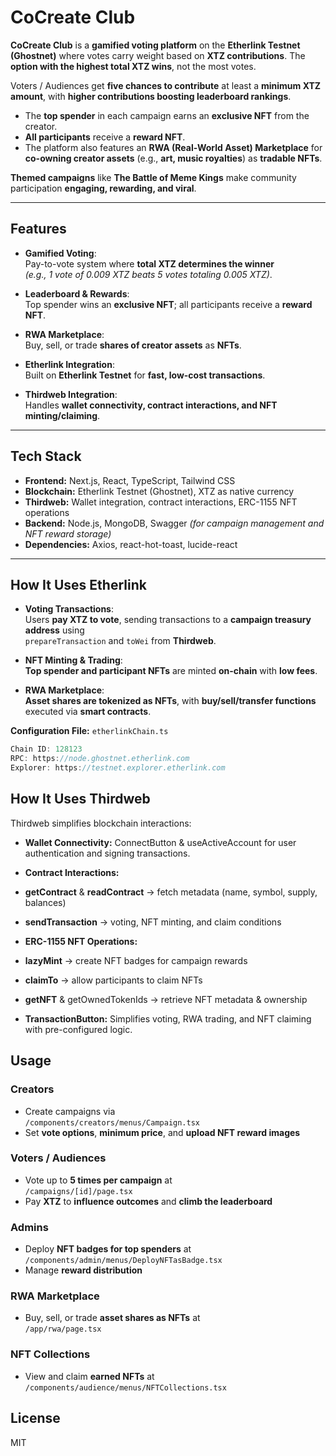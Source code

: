 # CoCreate Club

**CoCreate Club** is a **gamified voting platform** on the **Etherlink Testnet (Ghostnet)** where votes carry weight based on **XTZ contributions**. The **option with the highest total XTZ wins**, not the most votes.  

Voters / Audiences get **five chances to contribute** at least a **minimum XTZ amount**, with **higher contributions boosting leaderboard rankings**.  

- The **top spender** in each campaign earns an **exclusive NFT** from the creator.  
- **All participants** receive a **reward NFT**.  
- The platform also features an **RWA (Real-World Asset) Marketplace** for **co-owning creator assets** (e.g., **art, music royalties**) as **tradable NFTs**.  

**Themed campaigns** like **The Battle of Meme Kings** make community participation **engaging, rewarding, and viral**.

---

## Features

- **Gamified Voting**:  
  Pay-to-vote system where **total XTZ determines the winner**  
  *(e.g., 1 vote of 0.009 XTZ beats 5 votes totaling 0.005 XTZ)*.

- **Leaderboard & Rewards**:  
  Top spender wins an **exclusive NFT**; all participants receive a **reward NFT**.

- **RWA Marketplace**:  
  Buy, sell, or trade **shares of creator assets** as **NFTs**.

- **Etherlink Integration**:  
  Built on **Etherlink Testnet** for **fast, low-cost transactions**.

- **Thirdweb Integration**:  
  Handles **wallet connectivity, contract interactions, and NFT minting/claiming**.

---

## Tech Stack

- **Frontend:** Next.js, React, TypeScript, Tailwind CSS  
- **Blockchain:** Etherlink Testnet (Ghostnet), XTZ as native currency  
- **Thirdweb:** Wallet integration, contract interactions, ERC-1155 NFT operations  
- **Backend:** Node.js, MongoDB, Swagger *(for campaign management and NFT reward storage)*  
- **Dependencies:** Axios, react-hot-toast, lucide-react  

---

## How It Uses Etherlink

- **Voting Transactions**:  
  Users **pay XTZ to vote**, sending transactions to a **campaign treasury address** using  
  `prepareTransaction` and `toWei` from **Thirdweb**.

- **NFT Minting & Trading**:  
  **Top spender and participant NFTs** are minted **on-chain** with **low fees**.

- **RWA Marketplace**:  
  **Asset shares are tokenized as NFTs**, with **buy/sell/transfer functions** executed via **smart contracts**.

**Configuration File:** `etherlinkChain.ts`

```ts
Chain ID: 128123
RPC: https://node.ghostnet.etherlink.com
Explorer: https://testnet.explorer.etherlink.com
```

## How It Uses Thirdweb
Thirdweb simplifies blockchain interactions:

- **Wallet Connectivity:**
ConnectButton & useActiveAccount for user authentication and signing transactions.

- **Contract Interactions:**

- **getContract** & **readContract** → fetch metadata (name, symbol, supply, balances)

- **sendTransaction** → voting, NFT minting, and claim conditions

- **ERC-1155 NFT Operations:**

- **lazyMint** → create NFT badges for campaign rewards

- **claimTo** → allow participants to claim NFTs

- **getNFT** & getOwnedTokenIds → retrieve NFT metadata & ownership

- **TransactionButton:**
Simplifies voting, RWA trading, and NFT claiming with pre-configured logic.

## Usage

### **Creators**
- Create campaigns via  
  `/components/creators/menus/Campaign.tsx`
- Set **vote options**, **minimum price**, and **upload NFT reward images**

### **Voters / Audiences**
- Vote up to **5 times per campaign** at  
  `/campaigns/[id]/page.tsx`
- Pay **XTZ** to **influence outcomes** and **climb the leaderboard**

### **Admins**
- Deploy **NFT badges for top spenders** at  
  `/components/admin/menus/DeployNFTasBadge.tsx`
- Manage **reward distribution**

### **RWA Marketplace**
- Buy, sell, or trade **asset shares as NFTs** at  
  `/app/rwa/page.tsx`

### **NFT Collections**
- View and claim **earned NFTs** at  
  `/components/audience/menus/NFTCollections.tsx`

## License

MIT
